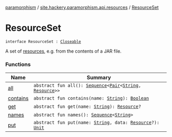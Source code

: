 [paramorphism](../../index.md) / [site.hackery.paramorphism.api.resources](../index.md) / [ResourceSet](./index.md)

# ResourceSet

`interface ResourceSet : `[`Closeable`](https://docs.oracle.com/javase/6/docs/api/java/io/Closeable.html)

A set of [resources](../-resource/index.md), e.g. from the contents of a JAR file.

### Functions

| Name | Summary |
|---|---|
| [all](all.md) | `abstract fun all(): `[`Sequence`](https://kotlinlang.org/api/latest/jvm/stdlib/kotlin.sequences/-sequence/index.html)`<`[`Pair`](https://kotlinlang.org/api/latest/jvm/stdlib/kotlin/-pair/index.html)`<`[`String`](https://kotlinlang.org/api/latest/jvm/stdlib/kotlin/-string/index.html)`, `[`Resource`](../-resource/index.md)`>>` |
| [contains](contains.md) | `abstract fun contains(name: `[`String`](https://kotlinlang.org/api/latest/jvm/stdlib/kotlin/-string/index.html)`): `[`Boolean`](https://kotlinlang.org/api/latest/jvm/stdlib/kotlin/-boolean/index.html) |
| [get](get.md) | `abstract fun get(name: `[`String`](https://kotlinlang.org/api/latest/jvm/stdlib/kotlin/-string/index.html)`): `[`Resource`](../-resource/index.md)`?` |
| [names](names.md) | `abstract fun names(): `[`Sequence`](https://kotlinlang.org/api/latest/jvm/stdlib/kotlin.sequences/-sequence/index.html)`<`[`String`](https://kotlinlang.org/api/latest/jvm/stdlib/kotlin/-string/index.html)`>` |
| [put](put.md) | `abstract fun put(name: `[`String`](https://kotlinlang.org/api/latest/jvm/stdlib/kotlin/-string/index.html)`, data: `[`Resource`](../-resource/index.md)`?): `[`Unit`](https://kotlinlang.org/api/latest/jvm/stdlib/kotlin/-unit/index.html) |
